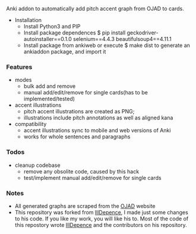 Anki addon to automatically add pitch accent graph from OJAD to cards.

* Installation
    * Install Python3 and PIP
    * Install package dependences 
        $ pip install geckodriver-autoinstaller==0.1.0 selenium==4.4.3 beautifulsoup4==4.11.1
    * Install package from ankiweb or execute $ make dist
        to generate an ankiaddon package, and import it

### Features
* modes
    * bulk add and remove
    * manual add/edit/remove for single cards(has to be implemented/tested)
* accent illustrations
    * pitch accent illustrations are created as PNG; 
    * illustrations include pitch annotations as well as aligned kana
* compatibility
    * accent illustrations sync to mobile and web versions of Anki
    * works for whole sentences and paragraphs

### Todos
* cleanup codebase
   * remove any obsolite code, caused by this hack
   * test/implement manual add/edit/remove for single cards

### Notes
* All generated graphs are scraped from the [OJAD](https://www.gavo.t.u-tokyo.ac.jp) website
* This repository was forked from [IllDepence](https://github.com/IllDepence/anki_add_pitch_plugin), I made just some changes to his code. If you like my work, you will like his to. Most of the code of this repostory wrote [IllDepence](https://github.com/IllDepence/anki_add_pitch_plugin) and the contributors on his repository.
